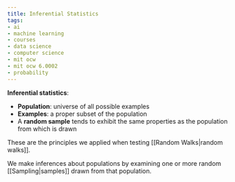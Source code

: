 ```yaml
---
title: Inferential Statistics
tags:
- ai
- machine learning
- courses
- data science
- computer science
- mit ocw
- mit ocw 6.0002
- probability
---
```


**Inferential statistics**:
- **Population**: universe of all possible examples
- **Examples**: a proper subset of the population
- A **random sample** tends to exhibit the same properties as the population from which is drawn

These are the principles we applied when testing [[Random Walks|random walks]].

We make inferences about populations by examining one or more random [[Sampling|samples]] drawn from that population.